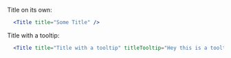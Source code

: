 Title on its own:
```jsx
  <Title title="Some Title" />
```

Title with a tooltip:
```jsx
  <Title title="Title with a tooltip" titleTooltip="Hey this is a tooltip!" />
```
